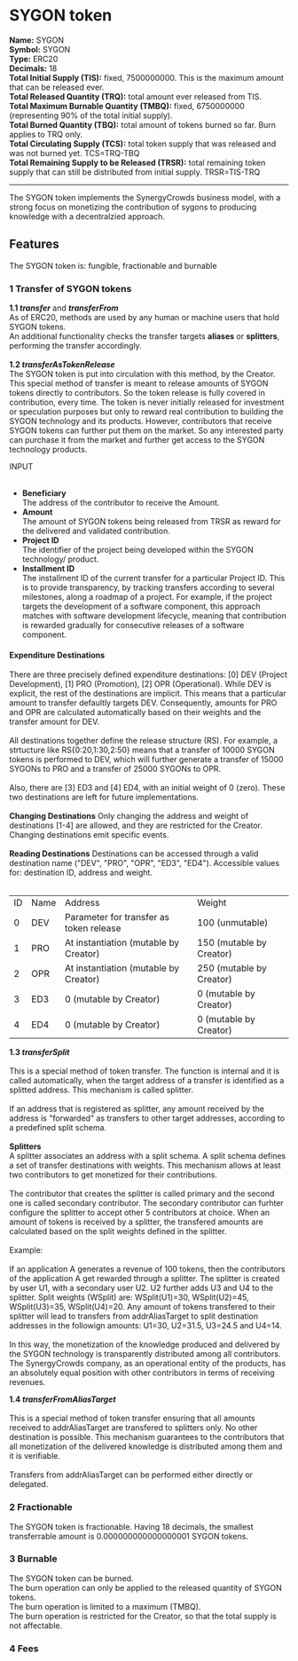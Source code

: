 # SYGON token

<p>
<b>Name:</b> SYGON <br/>
<b>Symbol:</b> SYGON <br/>
<b>Type:</b> ERC20<br/>
<b>Decimals:</b> 18 <br/>
<b>Total Initial Supply (TIS):</b> fixed, 7500000000. This is the maximum amount that can be released ever.<br/>
<b>Total Released Quantity (TRQ):</b> total amount ever released from TIS.<br/>
<b>Total Maximum Burnable Quantity (TMBQ):</b> fixed, 6750000000 (representing 90% of the total initial supply). <br/>
<b>Total Burned Quantity (TBQ):</b> total amount of tokens burned so far. Burn applies to TRQ only.<br/>
<b>Total Circulating Supply (TCS):</b> total token supply that was released and was not burned yet. TCS=TRQ-TBQ <br/>
  <b>Total Remaining Supply to be Released (TRSR):</b> total remaining token supply that can still be distributed from initial supply. TRSR=TIS-TRQ<br/>
</p>
<hr/>

The SYGON token implements the SynergyCrowds business model, with a strong focus on monetizing the contribution of sygons to producing knowledge with a decentralzied approach.
<br/>
<h2>Features</h2>
<p>The SYGON token is: fungible, fractionable and burnable </p>

<h3>1 Transfer of SYGON tokens</h3>
<p>
  <b>1.1 <i> transfer</i></b> and <b><i>transferFrom</i></b><br/>
  As of ERC20, methods are used by any human or machine users that hold SYGON tokens.<br/>
  An additional functionality checks the transfer targets <b>aliases</b> or <b>splitters</b>, performing the transfer accordingly.
<br/><br/>
  <b>1.2 <i>transferAsTokenRelease</i></b> <br/>
The SYGON token is put into circulation with this method, by the Creator. This special method of transfer is meant to  release amounts of SYGON tokens directly to contributors. So the token release is fully covered in contribution, every time. The token is never initially released for investment or speculation purposes but only to reward real contribution to building the SYGON technology and its products. However, contributors that receive SYGON tokens can further put them on the market. So any interested party can purchase it from the market and further get access to the SYGON technology products.<br/>
  
INPUT<br/>
  <br/>
  <ul>
    <li>
      <b>Beneficiary</b><br/>
      The address of the contributor to receive the Amount.<br/>
    </li>
    <li>
      <b>Amount</b><br/>
      The amount of SYGON tokens being released from TRSR as reward for the delivered and validated contribution.<br/>
    </li>
    <li>
      <b>Project ID</b><br/>
      The identifier of the project being developed within the SYGON technology/ product.<br/>
    </li>
    <li>
      <b>Installment ID</b><br/>
      The installment ID of the current transfer for a particular Project ID. This is to provide transparency, by tracking transfers according to several milestones, along a roadmap of a project. For example, if the project targets the development of a software component, this approach matches with software development lifecycle, meaning that contribution is rewarded gradually for consecutive releases of a software component.<br/>
    </li>
  </ul>
  <h4>Expenditure Destinations</h4>
   There are three precisely defined expenditure destinations: [0] DEV (Project Development), [1] PRO (Promotion), [2] OPR (Operational). While DEV is explicit, the rest of the destinations are implicit. This means that a particular amount to transfer defaultly targets DEV. Consequently, amounts for PRO and OPR are calculated automatically based on their weights and the transfer amount for DEV. 
   <br/><br/> All destinations together define the release structure (RS). For example, a strtucture like   RS{0:20,1:30,2:50} means that a transfer of 10000 SYGON tokens is performed to DEV, which will further generate a transfer of 15000 SYGONs to PRO and a transfer of 25000 SYGONs to OPR.
   <br/><br/> Also, there are [3] ED3 and [4] ED4, with an initial weight of 0 (zero). These two destinations are left for future implementations.
   <br/><br/> <b>Changing Destinations</b> Only changing the address and weight of destinations [1-4] are allowed, and they are restricted for the Creator. Changing destinations emit specific events.
   <br/><br/> <b>Reading Destinations</b> Destinations can be accessed through a valid destination name ("DEV", "PRO", "OPR", "ED3", "ED4"). Accessible values for: destination ID, address and weight.
   <br/><br/>
    <table>
  <tr><td>ID</td><td>Name</td><td>Address</td><td>Weight</td></tr>
  <tr><td>0</td><td>DEV</td><td>Parameter for transfer as token release</td><td>100 (unmutable)</td></tr>
  <tr><td>1</td><td>PRO</td><td>At instantiation (mutable by Creator)</td><td>150 (mutable by Creator)</td></tr>
  <tr><td>2</td><td>OPR</td><td>At instantiation (mutable by Creator)</td><td>250 (mutable by Creator)</td></tr>
  <tr><td>3</td><td>ED3</td><td>0 (mutable by Creator)</td><td>0 (mutable by Creator)</td></tr>
  <tr><td>4</td><td>ED4</td><td>0 (mutable by Creator)</td><td>0 (mutable by Creator)</td></tr>
    </table>
    
  </p>
  <p>
  <b>1.3 <i>transferSplit</i></b><br/><br/>
    This is a special method of token transfer. The function is internal and it is called automatically, when 
    the target address of a transfer is identified as a splitted address. This mechanism is called splitter.<br/><br/>
    If an address that is registered as splitter, any amount received by the address is "forwarded" as transfers to other target addresses, according to a predefined split schema.<br/><br/>
  <b>Splitters</b><br/>
  A splitter associates an address with a split schema. A split schema defines a set of transfer destinations with weights. This mechanism allows at least two contributors to get monetized for their contributions.<br/><br/>
  The contributor that creates the splitter is called primary and the second one is called secondary contributor. The secondary contributor can furhter configure the splitter to accept other 5 contributors at choice. When an amount of tokens is received by a splitter, the transfered amounts are calculated based on the split weights defined in the splitter.<br/></br>
  Example:<br/><br/>
  If an application A generates a revenue of 100 tokens, then the contributors of the application A get rewarded through a splitter. The splitter is created by user U1, with a secondary user U2. U2 further adds U3 and U4 to the splitter. Split weights (WSplit) are: WSplit(U1)=30, WSplit(U2)=45, WSplit(U3)=35, WSplit(U4)=20. Any amount of tokens transfered to their splitter will lead to transfers from addrAliasTarget to split destination addresses in the followign amounts: U1=30, U2=31.5, U3=24.5 and U4=14. <br/><br/>
  In this way, the monetization of the knowledge produced and delivered by the SYGON technology is transparently distributed among all contributors. The SynergyCrowds company, as an operational entity of the products, has an absolutely equal position with other contributors in terms of receiving revenues.
  </p>
  <p>
  <b>1.4 <i>transferFromAliasTarget</i></b><br/><br/>
    This is a special method of token transfer ensuring that all amounts received to addrAliasTarget are transfered to splitters only. No other destination is possible. This mechanism guarantees to the contributors that all monetization of the delivered knowledge is distributed among them and it is verifiable.<br/><br/>
  Transfers from addrAliasTarget can be performed either directly or delegated.
  </p>
<h3>2 Fractionable</h3>
<p>
    The SYGON token is fractionable. Having 18 decimals, the smallest transferrable amount is 0.000000000000000001 SYGON tokens.
  </p>

<h3>3 Burnable</h3>
<p> The SYGON token can be burned. <br/>
The burn operation can only be applied to the released quantity of SYGON tokens. <br/>
The burn operation is limited to a maximum (TMBQ). <br/>
The burn operation is restricted for the Creator, so that the total supply is not affectable.<br/>
</p>

<h3>4 Fees </h3>
<p>
  </p>
